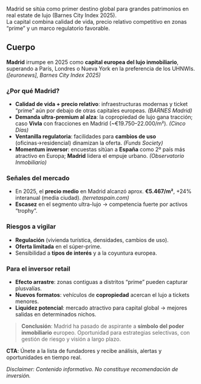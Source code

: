 <!--meta
{
  "title": "Madrid, capital global del real estate de lujo",
  "slug": "madrid-elite-uhnw",
  "source": "euronews",
  "published_at": "2025-10-02T08:15:00+02:00",
  "hero_image": "https://newsappri/news/2025-10-02/bce-mantiene-tipos-2-por-ciento.webp",
  "summary": "Madrid lidera el Barnes City Index 2025 como destino preferido por UHNWIs.",
  "tags": ["mercado","lujo","europa"]
}
-->
Madrid se sitúa como primer destino global para grandes patrimonios en real estate de lujo (Barnes City Index 2025).  
La capital combina calidad de vida, precio relativo competitivo en zonas “prime” y un marco regulatorio favorable.

## Cuerpo
**Madrid** irrumpe en 2025 como **capital europea del lujo inmobiliario**, superando a París, Londres o Nueva York en la preferencia de los UHNWIs. *([euronews], Barnes City Index 2025)*

### ¿Por qué Madrid?
- **Calidad de vida + precio relativo**: infraestructuras modernas y ticket “prime” aún por debajo de otras capitales europeas. *(BARNES Madrid)*
- **Demanda ultra-premium al alza**: la copropiedad de lujo gana tracción; caso **Vivla** con fracciones en Madrid (~€19.750–22.000/m²). *(Cinco Días)*
- **Ventanilla regulatoria**: facilidades para **cambios de uso** (oficinas→residencial) dinamizan la oferta. *(Funds Society)*
- **Momentum inversor**: encuestas sitúan a **España** como 2º país más atractivo en Europa; **Madrid** lidera el empuje urbano. *(Observatorio Inmobiliario)*

### Señales del mercado
- En 2025, el **precio medio** en Madrid alcanzó aprox. **€5.467/m²**, +24% interanual (media ciudad). *(terretaspain.com)*
- **Escasez** en el segmento ultra-lujo → competencia fuerte por activos “trophy”.

### Riesgos a vigilar
- **Regulación** (vivienda turística, densidades, cambios de uso).
- **Oferta limitada** en el súper-prime.
- Sensibilidad a **tipos de interés** y a la coyuntura europea.

### Para el inversor retail
- **Efecto arrastre**: zonas contiguas a distritos “prime” pueden capturar plusvalías.
- **Nuevos formatos**: vehículos de **copropiedad** acercan el lujo a tickets menores.
- **Liquidez potencial**: mercado atractivo para capital global → mejores salidas en determinados nichos.

> **Conclusión**: Madrid ha pasado de aspirante a **símbolo del poder inmobiliario** europeo. Oportunidad para estrategias selectivas, con gestión de riesgo y visión a largo plazo.

**CTA**: Únete a la lista de fundadores y recibe análisis, alertas y oportunidades en tiempo real.

*Disclaimer: Contenido informativo. No constituye recomendación de inversión.*
